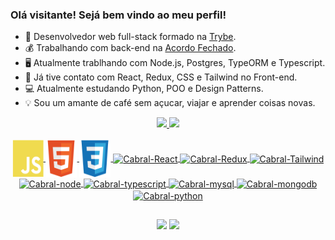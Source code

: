 ### Olá visitante! Sejá bem vindo ao meu perfil!

- 🌱 Desenvolvedor web full-stack formado na [Trybe](https://www.betrybe.com/).
- 💰 Trabalhando com back-end na [Acordo Fechado](https://www.acordofechado.com.br/).
- 🖥️ Atualmente trablhando com Node.js, Postgres, TypeORM e Typescript.
- 🎨 Já tive contato com React, Redux, CSS e Tailwind no Front-end.
- 💻 Atualmente estudando Python, POO e Design Patterns.
- 💡 Sou um amante de café sem açucar, viajar e aprender coisas novas.


<div align="center">
  <a href="https://github.com/GusCabraal">
  <img height="180em" src="https://github-readme-stats.vercel.app/api?username=GusCabraal&show_icons=true&theme=dracula&include_all_commits=true&count_private=true"/>
  <img height="180em" src="https://github-readme-stats.vercel.app/api/top-langs/?username=GusCabraal&layout=compact&langs_count=7&theme=dracula"/>
</div>

<div style="display: inline_block" align="center"><br>
  <img style="margin: 100" align="center" alt="Cabral-Js" height="60" width="50" src="https://raw.githubusercontent.com/devicons/devicon/master/icons/javascript/javascript-plain.svg">
  <img align="center" alt="Cabral-HTML" height="60" width="50" src="https://raw.githubusercontent.com/devicons/devicon/master/icons/html5/html5-original.svg">
  <img align="center" alt="Cabral-CSS" height="60" width="50" src="https://raw.githubusercontent.com/devicons/devicon/master/icons/css3/css3-original.svg">
  <img align="center" alt="Cabral-React" height="60" width="50" src="https://cdn.jsdelivr.net/gh/devicons/devicon/icons/react/react-original.svg">
  <img align="center" alt="Cabral-Redux" height="60" width="50" src="https://cdn.jsdelivr.net/gh/devicons/devicon/icons/redux/redux-original.svg">
  <img align="center" alt="Cabral-Tailwind" height="100" width="100" src="https://cdn.jsdelivr.net/gh/devicons/devicon/icons/tailwindcss/tailwindcss-original-wordmark.svg">
    <img align="center" alt="Cabral-node" height="60" width="50" src="https://cdn.jsdelivr.net/gh/devicons/devicon/icons/nodejs/nodejs-plain-wordmark.svg"/>
    <img align="center" alt="Cabral-typescript" height="60" width="50" src="https://cdn.jsdelivr.net/gh/devicons/devicon/icons/typescript/typescript-original.svg"/>
    <img align="center" alt="Cabral-mysql" height="60" width="50" src="https://cdn.jsdelivr.net/gh/devicons/devicon/icons/mysql/mysql-original-wordmark.svg"/>
    <img align="center" alt="Cabral-mongodb" height="60" width="50" src="https://cdn.jsdelivr.net/gh/devicons/devicon/icons/mongodb/mongodb-plain-wordmark.svg"/>
    <img align="center" alt="Cabral-python" height="60" width="50" src="https://cdn.jsdelivr.net/gh/devicons/devicon/icons/python/python-original-wordmark.svg"/>
</div>
  
  ##
  
  <div align="center"> 
  <a href="https://www.linkedin.com/in/guscabraal/" target="_blank"><img src="https://img.shields.io/badge/-LinkedIn-%230077B5?style=for-the-badge&logo=linkedin&logoColor=white" target="_blank"></a> 
  <a href = "mailto:gustavocabral97@hotmail.com"><img src="https://img.shields.io/badge/Microsoft_Outlook-0078D4?style=for-the-badge&logo=microsoft-outlook&logoColor=white" target="_blank"></a>

<!--  
  ![Snake animation](https://github.com/GusCabraal/GusCabraal/blob/output/github-contribution-grid-snake.svg) -->
</div>
